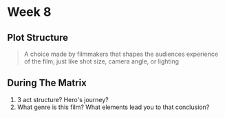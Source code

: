 # Week 8

## Plot Structure
> A choice made by filmmakers that shapes the audiences experience of the film, just like shot size, camera angle, or lighting

## During The Matrix
1. 3 act structure? Hero's journey?
2. What genre is this film? What elements lead you to that conclusion?